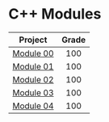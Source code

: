 # C++ Modules

| Project | Grade |
|:-------:|:-----:|
| [Module 00](https://github.com/waltergcc/42-cpp_modules/tree/main/module_00) | 100 |
| [Module 01](https://github.com/waltergcc/42-cpp_modules/tree/main/module_01) | 100 |
| [Module 02](https://github.com/waltergcc/42-cpp_modules/tree/main/module_02) | 100 |
| [Module 03](https://github.com/waltergcc/42-cpp_modules/tree/main/module_03) | 100 |
| [Module 04](https://github.com/waltergcc/42-cpp_modules/tree/main/module_04) | 100 |

